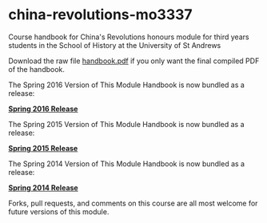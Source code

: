 china-revolutions-mo3337
========================

Course handbook for China's Revolutions honours module for third years students in the School of History at the University of St Andrews

Download the raw file [handbook.pdf](https://github.com/kmlawson/china-revolutions-mo3337/blob/master/handbook.pdf?raw=true) if you only want the final compiled PDF of the handbook.

The Spring 2016 Version of This Module Handbook is now bundled as a release:

**[Spring 2016 Release](https://github.com/kmlawson/china-revolutions-mo3337/releases/tag/2016)**

The Spring 2015 Version of This Module Handbook is now bundled as a release:

**[Spring 2015 Release](https://github.com/kmlawson/china-revolutions-mo3337/releases/tag/2015)**

The Spring 2014 Version of This Module Handbook is now bundled as a release:

**[Spring 2014 Release](https://github.com/kmlawson/china-revolutions-mo3337/releases)**

Forks, pull requests, and comments on this course are all most welcome for future versions of this module.
